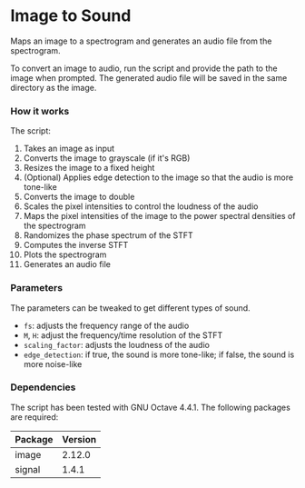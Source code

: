 # Image to Sound

Maps an image to a spectrogram and generates an audio file from the spectrogram.

To convert an image to audio, run the script and provide the path to the image when prompted. The generated audio file will be saved in the same directory as the image.

### How it works

The script:
1. Takes an image as input
2. Converts the image to grayscale (if it's RGB)
3. Resizes the image to a fixed height
4. (Optional) Applies edge detection to the image so that the audio is more tone-like
5. Converts the image to double
6. Scales the pixel intensities to control the loudness of the audio
7. Maps the pixel intensities of the image to the power spectral densities of the spectrogram
8. Randomizes the phase spectrum of the STFT
9. Computes the inverse STFT
10. Plots the spectrogram
11. Generates an audio file

### Parameters

The parameters can be tweaked to get different types of sound.
- `fs`: adjusts the frequency range of the audio
- `M`, `H`: adjust the frequency/time resolution of the STFT
- `scaling_factor`: adjusts the loudness of the audio
- `edge_detection`: if true, the sound is more tone-like; if false, the sound is more noise-like

### Dependencies

The script has been tested with GNU Octave 4.4.1. The following packages are required:

| Package       | Version       |
| ------------- | ------------- |
| image         | 2.12.0        |
| signal        | 1.4.1         |
